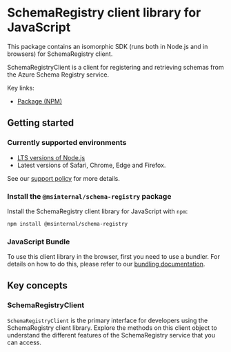 # SchemaRegistry client library for JavaScript

This package contains an isomorphic SDK (runs both in Node.js and in browsers) for SchemaRegistry client.

SchemaRegistryClient is a client for registering and retrieving schemas from the Azure Schema Registry service.

Key links:

- [Package (NPM)](https://www.npmjs.com/package/@msinternal/schema-registry)

## Getting started

### Currently supported environments

- [LTS versions of Node.js](https://github.com/nodejs/release#release-schedule)
- Latest versions of Safari, Chrome, Edge and Firefox.

See our [support policy](https://github.com/Azure/azure-sdk-for-js/blob/main/SUPPORT.md) for more details.


### Install the `@msinternal/schema-registry` package

Install the SchemaRegistry client library for JavaScript with `npm`:

```bash
npm install @msinternal/schema-registry
```



### JavaScript Bundle
To use this client library in the browser, first you need to use a bundler. For details on how to do this, please refer to our [bundling documentation](https://aka.ms/AzureSDKBundling).

## Key concepts

### SchemaRegistryClient

`SchemaRegistryClient` is the primary interface for developers using the SchemaRegistry client library. Explore the methods on this client object to understand the different features of the SchemaRegistry service that you can access.

